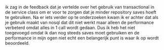 ik zag in de feedback dat je vertelde over het gebruik van transactional in de service class om er voor te zorgen dat je
minder repository saves hoeft te gebruiken. Na er iets verder op te onderzoeken kwam ik er achter dat als je gebruik
maakt van nosql dat dit niet werkt maar alleen de performance verbeterd omdat alles in 1 call wordt gedaan. Dus ik heb
het niet toegevoegd omdat ik dan nog steeds saves moet gebruiken en de performance in mijn ogen niet echt een
belangerijk punt is waar ik op wordt beoordeeld.